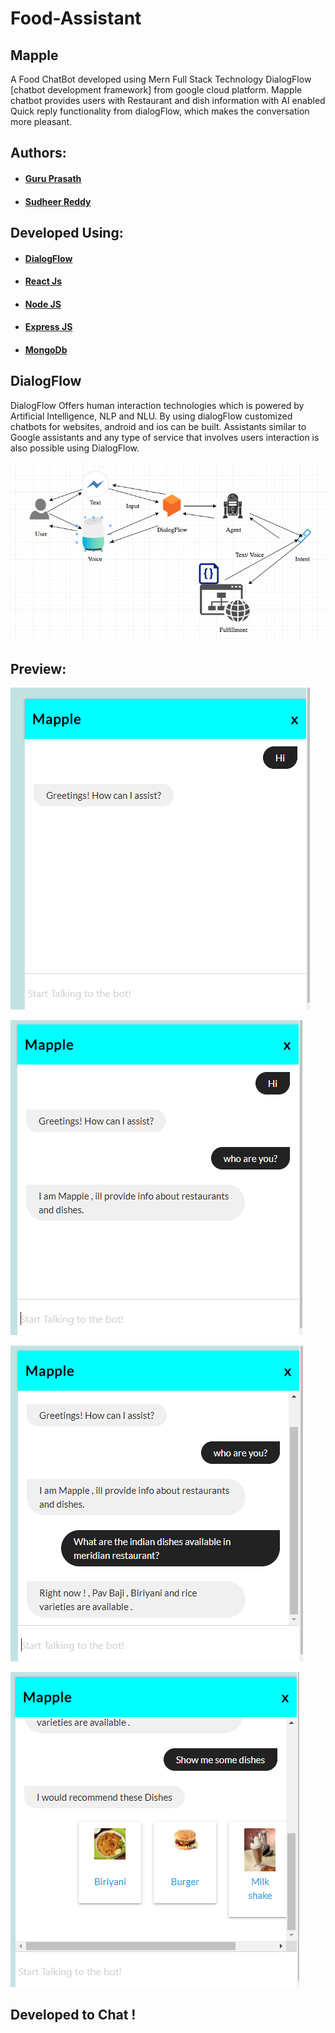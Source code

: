 # Food-Assistant 

## Mapple

A Food ChatBot developed using Mern Full Stack Technology DialogFlow [chatbot development framework] from google cloud platform.
Mapple chatbot provides users with Restaurant and dish information with AI enabled Quick reply functionality from dialogFlow, which makes the conversation more pleasant. 

## Authors: 

 * #### <a href="https://github.com/guruk05">Guru Prasath</a>
 * #### <a href="https://github.com/SudheerReddySingam">Sudheer Reddy</a>
  
## Developed Using:

* ####  <a href="https://dialogflow.com/"> DialogFlow </a>
* ####  <a href="https://reactjs.org/"> React Js </a> 
* ####  <a href="https://nodejs.org/en/"> Node JS </a> 
* ####  <a href="https://expressjs.com/"> Express JS </a>
* ####  <a href="https://www.mongodb.com/"> MongoDb </a>

## DialogFlow 

DialogFlow Offers human interaction technologies which is powered by Artificial Intelligence, NLP and NLU. By using dialogFlow customized chatbots for websites, android and ios can be built. Assistants similar to Google assistants and any type of service that involves users interaction is also possible using DialogFlow.

 ![designr6.PNG](designr6.PNG)
 
## Preview:

  ![designr1.PNG](designr1.PNG)
  
  
  ![designr2.PNG](designr2.PNG)
  
  
  ![designr3.PNG](designr3.PNG)
  
  
  ![designr3.PNG](designr4.PNG)
  
  
  
## Developed to Chat !
